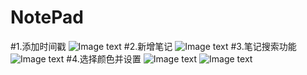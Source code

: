# NotePad
#1.添加时间戳
![Image text](https://github.com/Ocean-Zhang-123012016180/NotePad/blob/master/image/main.png)
#2.新增笔记
![Image text](https://github.com/Ocean-Zhang-123012016180/NotePad/blob/master/image/addnote.png)
#3.笔记搜索功能
![Image text](https://github.com/Ocean-Zhang-123012016180/NotePad/blob/master/image/search.png)
#4.选择颜色并设置
![Image text](https://github.com/Ocean-Zhang-123012016180/NotePad/blob/master/image/color.png)
![Image text](https://github.com/Ocean-Zhang-123012016180/NotePad/blob/master/image/changecolor.png)

